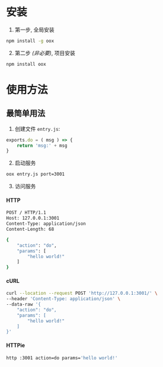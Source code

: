 
# 安装

1. 第一步, 全局安装

```bash
npm install -g oox
```

2. 第二步 *(非必要)*, 项目安装

```bash
npm install oox
```

# 使用方法
## 最简单用法

1. 创建文件 `entry.js`:

```javascript
exports.do = ( msg ) => {
    return 'msg:' + msg
}
```

2. 启动服务

```bash
oox entry.js port=3001
```

3. 访问服务

<!-- tabs:start -->

#### **HTTP**

```bash
POST / HTTP/1.1
Host: 127.0.0.1:3001
Content-Type: application/json
Content-Length: 68

{
    "action": "do",
    "params": [
        "hello world!"
    ]
}
```

#### **cURL**

```bash
curl --location --request POST 'http://127.0.0.1:3001/' \
--header 'Content-Type: application/json' \
--data-raw '{
    "action": "do",
    "params": [
        "hello world!"
    ]
}'
```

#### **HTTPie**

```bash
http :3001 action=do params='hello world!'
```

<!-- tabs:end -->